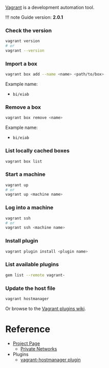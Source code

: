 [Vagrant](https://www.vagrantup.com) is a development automation tool.

!!! note
    Guide version: **2.0.1**

### Check the version

```bash
vagrant version
# or
vagrant --version
```

### Import a box

```bash
vagrant box add --name <name> <path/to/box>
```

Example name:

- `bi/eiab`

### Remove a box

```bash
vagrant box remove <name>
```

Example name:

- `bi/eiab`

### List locally cached boxes

```bash
vagrant box list
```

### Start a machine

```bash
vagrant up
# or
vagrant up <machine name>
```

### Log into a machine

```bash
vagrant ssh
# or
vagrant ssh <machine name>
```

### Install plugin

```bash
vagrant plugin install <plugin name>
```

### List available plugins

```bash
gem list --remote vagrant-
```

### Update the host file

```bash
vagrant hostmanager
```

Or browse to the [Vagrant plugins wiki](https://github.com/hashicorp/vagrant/wiki/Available-Vagrant-Plugins).

# Reference

- [Project Page](https://www.vagrantup.com)
    - [Private Networks](https://www.vagrantup.com/docs/networking/private_network.html)
- Plugins
    - [vagrant-hostmanager plugin](https://github.com/devopsgroup-io/vagrant-hostmanager)
